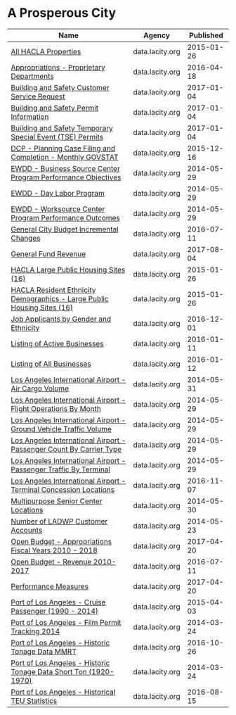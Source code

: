 # A Prosperous City

Name | Agency | Published
---- | ---- | ---------
[All HACLA Properties](../datasets/uzyn-z273.md) | data.lacity.org | 2015-01-26
[Appropriations - Proprietary Departments](../datasets/jauz-q9v3.md) | data.lacity.org | 2016-04-18
[Building and Safety Customer Service Request](../datasets/bsvt-chkv.md) | data.lacity.org | 2017-01-04
[Building and Safety Permit Information](../datasets/yv23-pmwf.md) | data.lacity.org | 2017-01-04
[Building and Safety Temporary Special Event (TSE) Permits](../datasets/8spw-3fhx.md) | data.lacity.org | 2017-01-04
[DCP - Planning Case Filing and Completion - Monthly GOVSTAT](../datasets/x7fn-uidm.md) | data.lacity.org | 2015-12-16
[EWDD - Business Source Center Program Performance Objectives](../datasets/qqur-fdui.md) | data.lacity.org | 2014-05-29
[EWDD - Day Labor Program](../datasets/9et4-6fpi.md) | data.lacity.org | 2014-05-29
[EWDD - Worksource Center Program Performance Outcomes](../datasets/7w5j-7jjp.md) | data.lacity.org | 2014-05-29
[General City Budget Incremental Changes](../datasets/k4k6-bwwv.md) | data.lacity.org | 2016-07-11
[General Fund Revenue](../datasets/qrkr-kfbh.md) | data.lacity.org | 2017-08-04
[HACLA Large Public Housing Sites (16)](../datasets/9rf7-dm83.md) | data.lacity.org | 2015-01-26
[HACLA Resident Ethnicity Demographics - Large Public Housing Sites (16)](../datasets/f88n-w5b8.md) | data.lacity.org | 2015-01-26
[Job Applicants by Gender and Ethnicity](../datasets/mkf9-fagf.md) | data.lacity.org | 2016-12-01
[Listing of Active Businesses](../datasets/6rrh-rzua.md) | data.lacity.org | 2016-01-11
[Listing of All Businesses](../datasets/r4uk-afju.md) | data.lacity.org | 2016-01-12
[Los Angeles International Airport - Air Cargo Volume](../datasets/tx7r-x3hp.md) | data.lacity.org | 2014-05-31
[Los Angeles International Airport - Flight Operations By Month](../datasets/ajiv-uc63.md) | data.lacity.org | 2014-05-29
[Los Angeles International Airport - Ground Vehicle Traffic Volume](../datasets/9uit-a3wp.md) | data.lacity.org | 2014-05-29
[Los Angeles International Airport - Passenger Count By Carrier Type](../datasets/d3a2-7j6v.md) | data.lacity.org | 2014-05-29
[Los Angeles International Airport - Passenger Traffic By Terminal](../datasets/g3qu-7q2u.md) | data.lacity.org | 2014-05-29
[Los Angeles International Airport - Terminal Concession Locations](../datasets/j6u4-c4yh.md) | data.lacity.org | 2016-11-07
[Multipurpose Senior Center Locations](../datasets/qf8m-dzta.md) | data.lacity.org | 2014-05-30
[Number of LADWP Customer Accounts](../datasets/4z5w-yabs.md) | data.lacity.org | 2014-05-23
[Open Budget - Appropriations Fiscal Years 2010 - 2018](../datasets/5242-pnmt.md) | data.lacity.org | 2017-04-20
[Open Budget - Revenue 2010-2017](../datasets/ih6g-qkwz.md) | data.lacity.org | 2016-07-11
[Performance Measures](../datasets/bywz-284j.md) | data.lacity.org | 2017-04-20
[Port of Los Angeles - Cruise Passenger (1990 - 2014)](../datasets/jmt8-y5rm.md) | data.lacity.org | 2015-04-03
[Port of Los Angeles - Film Permit Tracking 2014](../datasets/geed-7eey.md) | data.lacity.org | 2014-03-24
[Port of Los Angeles - Historic Tonage Data MMRT](../datasets/i9rh-q5gx.md) | data.lacity.org | 2016-10-26
[Port of Los Angeles - Historic Tonage Data Short Ton (1920-1970)](../datasets/5a4i-e2zs.md) | data.lacity.org | 2014-03-24
[Port of Los Angeles - Historical TEU Statistics](../datasets/38a8-tm7u.md) | data.lacity.org | 2016-08-15


